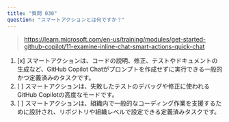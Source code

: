 ```yaml
---
title: "質問 030"
question: "スマートアクションとは何ですか？"
---
```


> https://learn.microsoft.com/en-us/training/modules/get-started-github-copilot/11-examine-inline-chat-smart-actions-quick-chat
1. [x] スマートアクションは、コードの説明、修正、テストやドキュメントの生成など、GitHub Copilot Chatがプロンプトを作成せずに実行できる一般的かつ定義済みのタスクです。
1. [ ] スマートアクションは、失敗したテストのデバッグや修正に使われるGitHub Copilotの高度なモードです。
1. [ ] スマートアクションは、組織内で一般的なコーディング作業を支援するために設計され、リポジトリや組織レベルで設定できる定義済みタスクです。